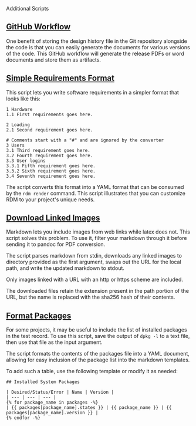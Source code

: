 Additional Scripts

## [GitHub Workflow](https://github.com/innolitics/rdm/tree/main/contrib/github_workflow.yml)

One benefit of storing the design history file in the Git repository alongside the code is that you can easily generate the documents for various versions of the code. This GitHub workflow will generate the release PDFs or word documents and store them as artifacts.

## [Simple Requirements Format](https://github.com/innolitics/rdm/tree/main/contrib/convert_requirements.py)

This script lets you write software requirements in a simpler format that looks like this:

```
1 Hardware
1.1 First requirements goes here.

2 Loading
2.1 Second requirement goes here.

# Comments start with a "#" and are ignored by the converter
3 Users
3.1 Third requirement goes here.
3.2 Fourth requirement goes here.
3.3 User logins
3.3.1 Fifth requirement goes here.
3.3.2 Sixth requirement goes here.
3.4 Seventh requirement goes here.
```

The script converts this format into a YAML format that can be consumed by the `rdm render` command. This script illustrates that you can customize RDM to your project's unique needs.

## [Download Linked Images](https://github.com/innolitics/rdm/tree/main/contrib/download_images.py)

Markdown lets you include images from web links while latex does not. This script solves this problem. To use it, filter your markdown through it before sending it to pandoc for PDF conversion.

The script parses markdown from stdin, downloads any linked images to directory provided as the first argument, swaps out the URL for the local path, and write the updated markdown to stdout.

Only images linked with a URL with an http or https scheme are included.

The downloaded files retain the extension present in the path portion of the URL, but the name is replaced with the sha256 hash of their contents.

## [Format Packages](https://github.com/innolitics/rdm/tree/main/contrib/format_packages.py)

For some projects, it may be useful to include the list of installed packages in the test record. To use this script, save the output of `dpkg -l` to a text file, then use that file as the input argument.

The script formats the contents of the packages file into a YAML document, allowing for easy inclusion of the package list into the markdown templates.

To add such a table, use the following template or modify it as needed:

```
## Installed System Packages

| Desired/Status/Error | Name | Version |
| --- | --- | --- |
{% for package_name in packages -%}
| {{ packages[package_name].states }} | {{ package_name }} | {{ packages[package_name].version }} |
{% endfor -%}
```
